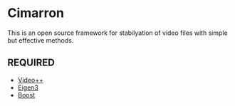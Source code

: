 # Cimarron
This is an open source framework for stabilyation of video files with simple but effective methods.

## REQUIRED
- [Video++]([https://github.com/matt-42/vpp)
- [Eigen3](http://eigen.tuxfamily.org/index.php?title=Main_Page)
- [Boost](https://www.boost.org/)
